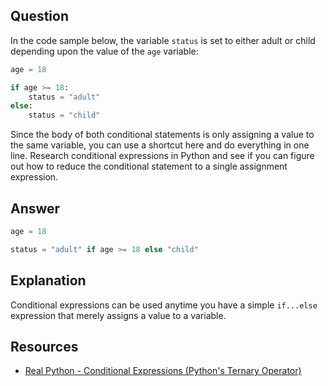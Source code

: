 ## Question

In the code sample below, the variable `status` is set to either adult or child depending upon the value of the `age` variable:

```python
age = 18

if age >= 18:
    status = "adult"
else:
    status = "child"
```

Since the body of both conditional statements is only assigning a value to the same variable, you can use a shortcut here and do everything in one line. Research conditional expressions in Python and see if you can figure out how to reduce the conditional statement to a single assignment expression.


## Answer

```python
age = 18

status = "adult" if age >= 18 else "child"
```

## Explanation

Conditional expressions can be used anytime you have a simple `if...else` expression that merely assigns a value to a variable. 

## Resources

-   [Real Python - Conditional Expressions (Python's Ternary Operator)](https://realpython.com/python-conditional-statements/#conditional-expressions-pythons-ternary-operator)

